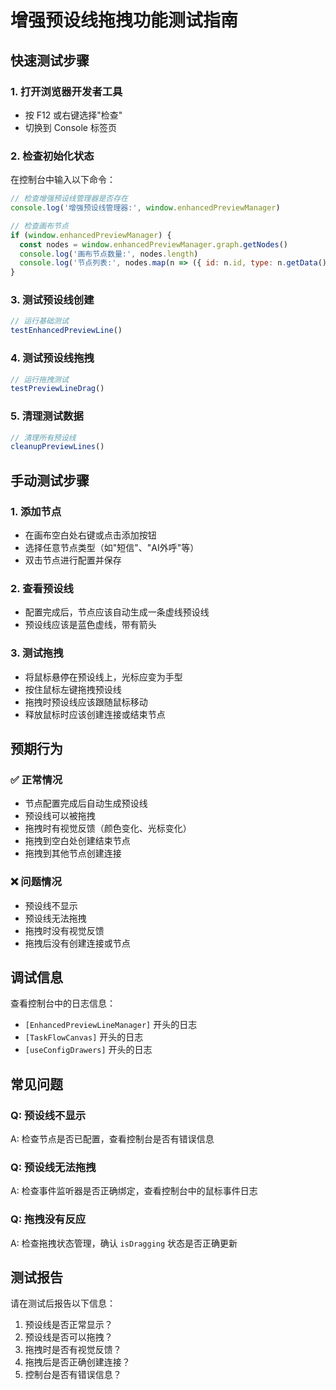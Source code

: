 # 增强预设线拖拽功能测试指南

## 快速测试步骤

### 1. 打开浏览器开发者工具
- 按 F12 或右键选择"检查"
- 切换到 Console 标签页

### 2. 检查初始化状态
在控制台中输入以下命令：
```javascript
// 检查增强预设线管理器是否存在
console.log('增强预设线管理器:', window.enhancedPreviewManager)

// 检查画布节点
if (window.enhancedPreviewManager) {
  const nodes = window.enhancedPreviewManager.graph.getNodes()
  console.log('画布节点数量:', nodes.length)
  console.log('节点列表:', nodes.map(n => ({ id: n.id, type: n.getData()?.type })))
}
```

### 3. 测试预设线创建
```javascript
// 运行基础测试
testEnhancedPreviewLine()
```

### 4. 测试预设线拖拽
```javascript
// 运行拖拽测试
testPreviewLineDrag()
```

### 5. 清理测试数据
```javascript
// 清理所有预设线
cleanupPreviewLines()
```

## 手动测试步骤

### 1. 添加节点
- 在画布空白处右键或点击添加按钮
- 选择任意节点类型（如"短信"、"AI外呼"等）
- 双击节点进行配置并保存

### 2. 查看预设线
- 配置完成后，节点应该自动生成一条虚线预设线
- 预设线应该是蓝色虚线，带有箭头

### 3. 测试拖拽
- 将鼠标悬停在预设线上，光标应变为手型
- 按住鼠标左键拖拽预设线
- 拖拽时预设线应该跟随鼠标移动
- 释放鼠标时应该创建连接或结束节点

## 预期行为

### ✅ 正常情况
- 节点配置完成后自动生成预设线
- 预设线可以被拖拽
- 拖拽时有视觉反馈（颜色变化、光标变化）
- 拖拽到空白处创建结束节点
- 拖拽到其他节点创建连接

### ❌ 问题情况
- 预设线不显示
- 预设线无法拖拽
- 拖拽时没有视觉反馈
- 拖拽后没有创建连接或节点

## 调试信息

查看控制台中的日志信息：
- `[EnhancedPreviewLineManager]` 开头的日志
- `[TaskFlowCanvas]` 开头的日志
- `[useConfigDrawers]` 开头的日志

## 常见问题

### Q: 预设线不显示
A: 检查节点是否已配置，查看控制台是否有错误信息

### Q: 预设线无法拖拽
A: 检查事件监听器是否正确绑定，查看控制台中的鼠标事件日志

### Q: 拖拽没有反应
A: 检查拖拽状态管理，确认 `isDragging` 状态是否正确更新

## 测试报告

请在测试后报告以下信息：
1. 预设线是否正常显示？
2. 预设线是否可以拖拽？
3. 拖拽时是否有视觉反馈？
4. 拖拽后是否正确创建连接？
5. 控制台是否有错误信息？